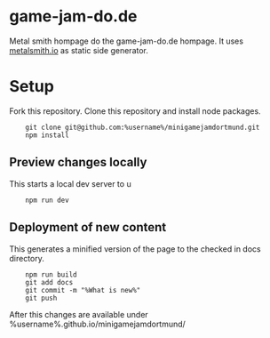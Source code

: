 # game-jam-do.de
Metal smith hompage do the game-jam-do.de hompage.
It uses [metalsmith.io](https://metalsmith.io) as static side generator.

# Setup
Fork this repository.
Clone this repository and install node packages.
```    
    git clone git@github.com:%username%/minigamejamdortmund.git
    npm install
```

## Preview changes locally
This starts a local dev server to u
```
    npm run dev
```
## Deployment of new content
This generates a minified version of the page to the checked in docs directory.
```
    npm run build
    git add docs
    git commit -m "%What is new%"
    git push
```
After this changes are available under
%username%.github.io/minigamejamdortmund/
